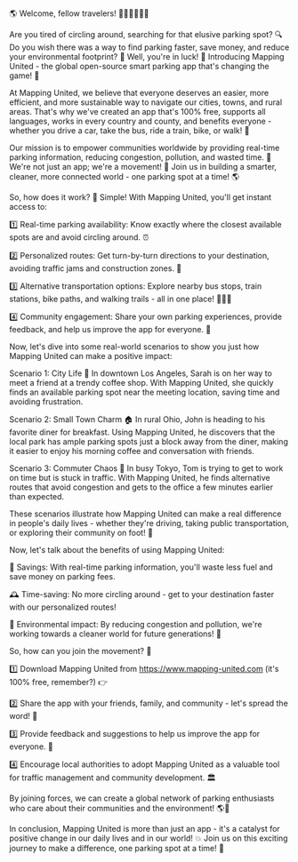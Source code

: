 🌎 Welcome, fellow travelers! 🚗🚌🚂🏃‍♂️💨

Are you tired of circling around, searching for that elusive parking spot? 🔍 Do you wish there was a way to find parking faster, save money, and reduce your environmental footprint? 🌟 Well, you're in luck! 🎉 Introducing Mapping United - the global open-source smart parking app that's changing the game! 🚀

At Mapping United, we believe that everyone deserves an easier, more efficient, and more sustainable way to navigate our cities, towns, and rural areas. That's why we've created an app that's 100% free, supports all languages, works in every country and county, and benefits everyone - whether you drive a car, take the bus, ride a train, bike, or walk! 🌈

Our mission is to empower communities worldwide by providing real-time parking information, reducing congestion, pollution, and wasted time. 💪 We're not just an app; we're a movement! 👊 Join us in building a smarter, cleaner, more connected world - one parking spot at a time! 🌎

So, how does it work? 🔧 Simple! With Mapping United, you'll get instant access to:

1️⃣ Real-time parking availability: Know exactly where the closest available spots are and avoid circling around. ⏰

2️⃣ Personalized routes: Get turn-by-turn directions to your destination, avoiding traffic jams and construction zones. 📍

3️⃣ Alternative transportation options: Explore nearby bus stops, train stations, bike paths, and walking trails - all in one place! 🚌🚂💨

4️⃣ Community engagement: Share your own parking experiences, provide feedback, and help us improve the app for everyone. 💬

Now, let's dive into some real-world scenarios to show you just how Mapping United can make a positive impact:

Scenario 1: City Life 🌆
In downtown Los Angeles, Sarah is on her way to meet a friend at a trendy coffee shop. With Mapping United, she quickly finds an available parking spot near the meeting location, saving time and avoiding frustration.

Scenario 2: Small Town Charm 🏠
In rural Ohio, John is heading to his favorite diner for breakfast. Using Mapping United, he discovers that the local park has ample parking spots just a block away from the diner, making it easier to enjoy his morning coffee and conversation with friends.

Scenario 3: Commuter Chaos 🚂
In busy Tokyo, Tom is trying to get to work on time but is stuck in traffic. With Mapping United, he finds alternative routes that avoid congestion and gets to the office a few minutes earlier than expected.

These scenarios illustrate how Mapping United can make a real difference in people's daily lives - whether they're driving, taking public transportation, or exploring their community on foot! 🌟

Now, let's talk about the benefits of using Mapping United:

💸 Savings: With real-time parking information, you'll waste less fuel and save money on parking fees.

🕰️ Time-saving: No more circling around - get to your destination faster with our personalized routes!

🌿 Environmental impact: By reducing congestion and pollution, we're working towards a cleaner world for future generations! 🌳

So, how can you join the movement? 🤔

1️⃣ Download Mapping United from https://www.mapping-united.com (it's 100% free, remember?) 👉

2️⃣ Share the app with your friends, family, and community - let's spread the word! 📢

3️⃣ Provide feedback and suggestions to help us improve the app for everyone. 💬

4️⃣ Encourage local authorities to adopt Mapping United as a valuable tool for traffic management and community development. 🏛️

By joining forces, we can create a global network of parking enthusiasts who care about their communities and the environment! 🌎💪

In conclusion, Mapping United is more than just an app - it's a catalyst for positive change in our daily lives and in our world! 💥 Join us on this exciting journey to make a difference, one parking spot at a time! 🚀